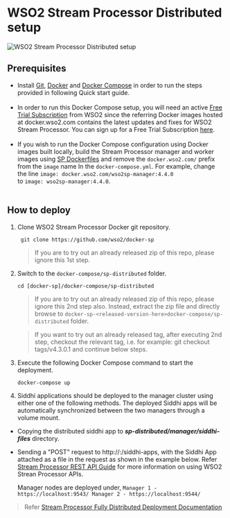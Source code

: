 # WSO2 Stream Processor Distributed setup

![WSO2 Stream Processor Distributed setup](sp-distributed.png)

## Prerequisites

 * Install [Git](https://git-scm.com/book/en/v2/Getting-Started-Installing-Git), [Docker](https://www.docker.com/get-docker) and [Docker Compose](https://docs.docker.com/compose/install/#install-compose)
   in order to run the steps provided in following Quick start guide. <br><br>
 * In order to run this Docker Compose setup, you will need an active [Free Trial Subscription](https://wso2.com/free-trial-subscription) 
   from WSO2 since the referring Docker images hosted at docker.wso2.com contains the latest updates and fixes for WSO2 Stream Processor. You can sign up for a Free Trial Subscription [here](https://wso2.com/free-trial-subscription). <br><br>
 * If you wish to run the Docker Compose configuration using Docker images built locally, build the Stream Processor manager and worker 
   images using [SP Dockerfiles](../../dockerfiles) and remove the `docker.wso2.com/` prefix 
   from the `image` name In the `docker-compose.yml`. For example, change the line `image: docker.wso2.com/wso2sp-manager:4.4.0` <br> to `image: wso2sp-manager:4.4.0`. <br><br>

## How to deploy

  1. Clone WSO2 Stream Processor Docker git repository.
     ```
      git clone https://github.com/wso2/docker-sp
     ```
     > If you are to try out an already released zip of this repo, please ignore this 1st step.

  2. Switch to the `docker-compose/sp-distributed` folder.
     ```
     cd [docker-sp]/docker-compose/sp-distributed
     ```
     > If you are to try out an already released zip of this repo, please ignore this 2nd step also. 
      Instead, extract the zip file and directly browse to `docker-sp-<released-version-here>docker-compose/sp-distributed` folder. 
     
     > If you want to try out an already released tag, after executing 2nd step, checkout the relevant tag, 
      i.e. for example: git checkout tags/v4.3.0.1 and continue below steps.

  3. Execute the following Docker Compose command to start the deployment.
     ```
     docker-compose up
     ```
  4. Siddhi applications should be deployed to the manager cluster using either one of the following methods. The deployed Siddhi apps will be automatically synchronized between the two managers through a volume mount.
  
  - Copying the distributed siddhi app to **_sp-distributed/manager/siddhi-files_** directory.
- Sending a "POST" request to http://<host>:<port>/siddhi-apps, with the Siddhi App attached as a file in the request as shown in the example below. 
  Refer [Stream Processor REST API Guide](https://docs.wso2.com/display/SP420/Stream+Processor+REST+API+Guide) for more information on using WSO2 Strean Processor APIs.
  
  Manager nodes are deployed under,
       ```
       Manager 1 - https://localhost:9543/
       Manager 2 - https://localhost:9544/
       ```
> Refer [Stream Processor Fully Distributed Deployment Documentation](https://docs.wso2.com/display/SP4xx/Fully+Distributed+Deployment)
